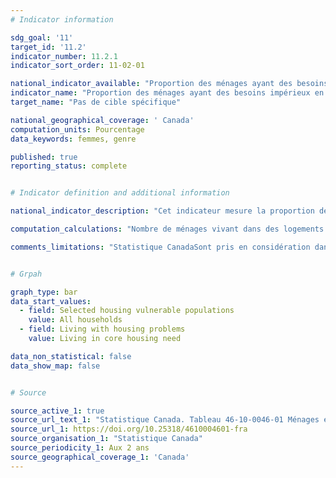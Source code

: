 ```yaml
---
# Indicator information

sdg_goal: '11'
target_id: '11.2'
indicator_number: 11.2.1
indicator_sort_order: 11-02-01

national_indicator_available: "Proportion des ménages ayant des besoins impérieux en matière de logement"
indicator_name: "Proportion des ménages ayant des besoins impérieux en matière de logement"
target_name: "Pas de cible spécifique"

national_geographical_coverage: ' Canada'
computation_units: Pourcentage
data_keywords: femmes, genre

published: true
reporting_status: complete


# Indicator definition and additional information

national_indicator_description: "Cet indicateur mesure la proportion des ménages vivant dans des logements ayant des besoins impérieux."

computation_calculations: "Nombre de ménages vivant dans des logements ayant des besoins impérieux divisé par le nombre total de ménages pour chaque catégorie."

comments_limitations: "Statistique CanadaSont pris en considération dans l'évaluation des « besoins impérieux en matière de logement » uniquement les ménages privés non agricoles, hors réserve et propriétaires ou locataires qui ont un revenu positif et dont le rapport des frais de logement au revenu est inférieur à 100 %. Les ménages non familiaux dont au moins un des soutiens est âgé de 15 à 29 ans et est aux études ne sont pas considérés comme ayant des « besoins impérieux en matière de logement », peu importe leur situation de logement. On estime que les études sont une étape de transition et donc que les faibles revenus gagnés par les ménages composés d'étudiants sont une situation temporaire."


# Grpah

graph_type: bar
data_start_values:
  - field: Selected housing vulnerable populations
    value: All households
  - field: Living with housing problems
    value: Living in core housing need

data_non_statistical: false
data_show_map: false


# Source

source_active_1: true
source_url_text_1: "Statistique Canada. Tableau 46-10-0046-01 Ménages éprouvant des problèmes de logement, selon certaines populations vulnérables et les besoins impérieux en matière de logement, y compris les normes de qualité, d'abordabilité et de taille"
source_url_1: https://doi.org/10.25318/4610004601-fra
source_organisation_1: "Statistique Canada"
source_periodicity_1: Aux 2 ans
source_geographical_coverage_1: 'Canada'
---
```


